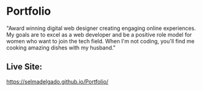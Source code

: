 # Portfolio
"Award winning digital web designer creating engaging online experiences. My goals are to excel as a web developer and be a positive role model for women who want to join the tech field. When I'm not coding, you'll find me cooking amazing dishes with my husband."

## Live Site:
https://selmadelgado.github.io/Portfolio/
